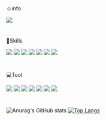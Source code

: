 #
☺️info
   
<a href="https://velog.io/@jscm5100"><img src="https://img.shields.io/badge/Velog-F05138?style=social&logo=Velog&logoColor=#20C997"/></a>

#
📖Skills

<img src="https://img.shields.io/badge/C-A8B9CC?style=flat&logo=C&logoColor=white"> <img src="https://img.shields.io/badge/HTML5-E34F26?style=flat&logo=HTML5&logoColor=white"> <img src="https://img.shields.io/badge/CSS3-E34F26?style=flat&logo=CSS3&logoColor=white"> <img src="https://img.shields.io/badge/JavaScript-F7DF1E?style=flat&logo=JavaScript&logoColor=white"> <img src="https://img.shields.io/badge/java-FA5858?style=flat&logo=java&logoColor=white"> <img src="https://img.shields.io/badge/PHP-777BB4?style=flat&logo=PHP&logoColor=white"> <img src="https://img.shields.io/badge/Python-3776AB?style=flat&logo=Python&logoColor=white">

#
💻Tool

<img src="https://img.shields.io/badge/IntelliJ IDEA-000000?style=flat&logo=IntelliJ IDEA&logoColor=white"> <img src="https://img.shields.io/badge/Sublime Text-FF9800?style=flat&logo=Sublime Text&logoColor=white"> <img src="https://img.shields.io/badge/Visual Studio Code-007ACC?style=flat&logo=Visual Studio Code&logoColor=white"> <img src="https://img.shields.io/badge/Visual Studio-5C2D91?style=flat&logo=Visual Studio&logoColor=white"> <img src="https://img.shields.io/badge/Eclipse IDE-2C2255?style=flat&logo=Eclipse IDE&logoColor=white"> <img src="https://img.shields.io/badge/Android Studio-3DDC84?style=flat&logo=Android Studio&logoColor=white"> <img src="https://img.shields.io/badge/Atom-66595C?style=flat-square&logo=Atom&logoColor=white"/>
#
![Anurag's GitHub stats](https://github-readme-stats.vercel.app/api?username=ch0515&show_icons=true&theme=dracula)
[![Top Langs](https://github-readme-stats.vercel.app/api/top-langs/?username=ch0515&langs_count=8show_icons=true&theme=dracula)](https://github.com/anuraghazra/github-readme-stats)

